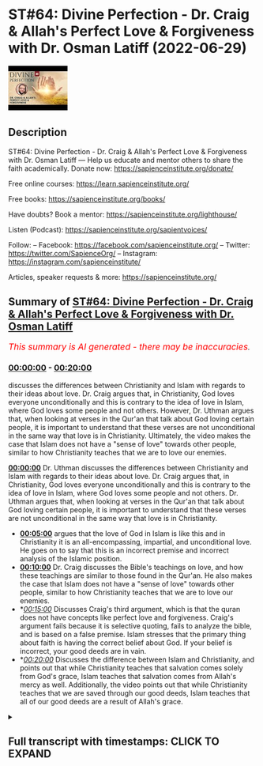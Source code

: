 # ST#64: Divine Perfection - Dr. Craig & Allah's Perfect Love & Forgiveness with Dr. Osman Latiff (2022-06-29)

![alt ST#64: Divine Perfection - Dr. Craig & Allah's Perfect Love & Forgiveness with Dr. Osman Latiff](fFkGbBAgy1s.jpg "ST#64: Divine Perfection - Dr. Craig & Allah's Perfect Love & Forgiveness with Dr. Osman Latiff")

## Description

ST#64: Divine Perfection - Dr. Craig & Allah's Perfect Love & Forgiveness with Dr. Osman Latiff
—
Help us educate and mentor others to share the faith academically.
Donate now: https://sapienceinstitute.org/donate/ 

Free online courses: https://learn.sapienceinstitute.org/

Free books: https://sapienceinstitute.org/books/

Have doubts? Book a mentor: https://sapienceinstitute.org/lighthouse/

Listen (Podcast): https://sapienceinstitute.org/sapientvoices/

Follow:
– Facebook: https://facebook.com/sapienceinstitute.org/ 
– Twitter: https://twitter.com/SapienceOrg/ 
– Instagram: https://instagram.com/sapienceinstitute/ 

Articles, speaker requests & more: https://sapienceinstitute.org/

## Summary of [ST#64: Divine Perfection - Dr. Craig & Allah's Perfect Love & Forgiveness with Dr. Osman Latiff](https://www.youtube.com/watch?v=fFkGbBAgy1s)


*<span style="color:red; font-size:125%">This summary is AI generated - there may be inaccuracies</span>. [](/)*

### [00:00:00](https://www.youtube.com/watch?v=fFkGbBAgy1s&t=0) - [00:20:00](https://www.youtube.com/watch?v=fFkGbBAgy1s&t=1200)

 discusses the differences between Christianity and Islam with regards to their ideas about love. Dr. Craig argues that, in Christianity, God loves everyone unconditionally and this is contrary to the idea of love in Islam, where God loves some people and not others. However, Dr. Uthman argues that, when looking at verses in the Qur'an that talk about God loving certain people, it is important to understand that these verses are not unconditional in the same way that love is in Christianity. Ultimately, the video makes the case that Islam does not have a "sense of love" towards other people, similar to how Christianity teaches that we are to love our enemies.

**[00:00:00](https://www.youtube.com/watch?v=fFkGbBAgy1s&t=0)**  Dr. Uthman discusses the differences between Christianity and Islam with regards to their ideas about love. Dr. Craig argues that, in Christianity, God loves everyone unconditionally and this is contrary to the idea of love in Islam, where God loves some people and not others. Dr. Uthman argues that, when looking at verses in the Qur'an that talk about God loving certain people, it is important to understand that these verses are not unconditional in the same way that love is in Christianity.
* **[00:05:00](https://www.youtube.com/watch?v=fFkGbBAgy1s&t=300)** argues that the love of God in Islam is like this and in Christianity it is an all-encompassing, impartial, and unconditional love. He goes on to say that this is an incorrect premise and incorrect analysis of the Islamic position.
* **[00:10:00](https://www.youtube.com/watch?v=fFkGbBAgy1s&t=600)**  Dr. Craig discusses the Bible's teachings on love, and how these teachings are similar to those found in the Qur'an. He also makes the case that Islam does not have a "sense of love" towards other people, similar to how Christianity teaches that we are to love our enemies.
* **[00:15:00](https://www.youtube.com/watch?v=fFkGbBAgy1s&t=900)* Discusses Craig's third argument, which is that the quran does not have concepts like perfect love and forgiveness. Craig's argument fails because it is selective quoting, fails to analyze the bible, and is based on a false premise. Islam stresses that the primary thing about faith is having the correct belief about God. If your belief is incorrect, your good deeds are in vain.
* **[00:20:00](https://www.youtube.com/watch?v=fFkGbBAgy1s&t=1200)* Discusses the difference between Islam and Christianity, and points out that while Christianity teaches that salvation comes solely from God's grace, Islam teaches that salvation comes from Allah's mercy as well. Additionally, the video points out that while Christianity teaches that we are saved through our good deeds, Islam teaches that all of our good deeds are a result of Allah's grace.

<details><summary><h2>Full transcript with timestamps: CLICK TO EXPAND</h2></summary>

[0:00:06](https://youtu.be/fFkGbBAgy1s?t=6) assalamualaikum welcome to sapient  
[0:00:08](https://youtu.be/fFkGbBAgy1s?t=8) thoughts this is dr uthman native and  
[0:00:09](https://youtu.be/fFkGbBAgy1s?t=9) we're going through my book divine  
[0:00:10](https://youtu.be/fFkGbBAgy1s?t=10) perfection christianity and islam on sin  
[0:00:13](https://youtu.be/fFkGbBAgy1s?t=13) and salvation a very important topic a  
[0:00:15](https://youtu.be/fFkGbBAgy1s?t=15) very crucial understanding christianity  
[0:00:18](https://youtu.be/fFkGbBAgy1s?t=18) in its light in this right light and  
[0:00:20](https://youtu.be/fFkGbBAgy1s?t=20) islam in this right light as well of  
[0:00:22](https://youtu.be/fFkGbBAgy1s?t=22) course the book is also answering back  
[0:00:24](https://youtu.be/fFkGbBAgy1s?t=24) against detractors made by destructions  
[0:00:26](https://youtu.be/fFkGbBAgy1s?t=26) made by christian mission ethiopia and  
[0:00:28](https://youtu.be/fFkGbBAgy1s?t=28) apologists like william lane craig and  
[0:00:30](https://youtu.be/fFkGbBAgy1s?t=30) others before and after him as well  
[0:00:33](https://youtu.be/fFkGbBAgy1s?t=33) we've been through  
[0:00:34](https://youtu.be/fFkGbBAgy1s?t=34) two main arguments made by dr william  
[0:00:37](https://youtu.be/fFkGbBAgy1s?t=37) lane craig already about the concept of  
[0:00:39](https://youtu.be/fFkGbBAgy1s?t=39) the trinity in the quranic framework  
[0:00:41](https://youtu.be/fFkGbBAgy1s?t=41) about humans salvation in the quranic  
[0:00:44](https://youtu.be/fFkGbBAgy1s?t=44) model as well  
[0:00:46](https://youtu.be/fFkGbBAgy1s?t=46) in contrast to the christian  
[0:00:48](https://youtu.be/fFkGbBAgy1s?t=48) idea about atonement represents through  
[0:00:50](https://youtu.be/fFkGbBAgy1s?t=50) atonement theories and other things as  
[0:00:52](https://youtu.be/fFkGbBAgy1s?t=52) well now the the third argument made by  
[0:00:55](https://youtu.be/fFkGbBAgy1s?t=55) dr craig in light of islamic theism is a  
[0:00:58](https://youtu.be/fFkGbBAgy1s?t=58) bit similar to the second one but this  
[0:01:00](https://youtu.be/fFkGbBAgy1s?t=60) time it's about the idea of love  
[0:01:02](https://youtu.be/fFkGbBAgy1s?t=62) so he argues therefore that god can't be  
[0:01:05](https://youtu.be/fFkGbBAgy1s?t=65) worthy of worship in islam because he's  
[0:01:07](https://youtu.be/fFkGbBAgy1s?t=67) not maximally loving in that he doesn't  
[0:01:10](https://youtu.be/fFkGbBAgy1s?t=70) love  
[0:01:10](https://youtu.be/fFkGbBAgy1s?t=70) everybody and the christians in fact not  
[0:01:13](https://youtu.be/fFkGbBAgy1s?t=73) all christians but he and perhaps people  
[0:01:15](https://youtu.be/fFkGbBAgy1s?t=75) like him  
[0:01:16](https://youtu.be/fFkGbBAgy1s?t=76) focus on the idea that god loves  
[0:01:19](https://youtu.be/fFkGbBAgy1s?t=79) everyone  
[0:01:20](https://youtu.be/fFkGbBAgy1s?t=80) god loves everybody  
[0:01:22](https://youtu.be/fFkGbBAgy1s?t=82) and therefore if god loves everybody  
[0:01:25](https://youtu.be/fFkGbBAgy1s?t=85) then that's the god that we should be  
[0:01:26](https://youtu.be/fFkGbBAgy1s?t=86) worshipping as opposed to islam where  
[0:01:29](https://youtu.be/fFkGbBAgy1s?t=89) god loves some people and not other  
[0:01:31](https://youtu.be/fFkGbBAgy1s?t=91) people and craig therefore in his in his  
[0:01:34](https://youtu.be/fFkGbBAgy1s?t=94) works and literature in his debates he  
[0:01:36](https://youtu.be/fFkGbBAgy1s?t=96) isolates particular verses in the quran  
[0:01:38](https://youtu.be/fFkGbBAgy1s?t=98) where it says that god loves the  
[0:01:40](https://youtu.be/fFkGbBAgy1s?t=100) the doers of god those of good god loves  
[0:01:43](https://youtu.be/fFkGbBAgy1s?t=103) the repentant god loves the you know the  
[0:01:46](https://youtu.be/fFkGbBAgy1s?t=106) ones who make peace god loves so god  
[0:01:48](https://youtu.be/fFkGbBAgy1s?t=108) loves particular people uh but god does  
[0:01:51](https://youtu.be/fFkGbBAgy1s?t=111) not love other people god doesn't love  
[0:01:52](https://youtu.be/fFkGbBAgy1s?t=112) the boastful god doesn't love the  
[0:01:54](https://youtu.be/fFkGbBAgy1s?t=114) arrogant god doesn't love the the  
[0:01:56](https://youtu.be/fFkGbBAgy1s?t=116) unbelievers for example god doesn't love  
[0:01:58](https://youtu.be/fFkGbBAgy1s?t=118) the mischief makers for example or the  
[0:02:00](https://youtu.be/fFkGbBAgy1s?t=120) unjust for example so we have those that  
[0:02:02](https://youtu.be/fFkGbBAgy1s?t=122) god loves and go that god and those that  
[0:02:04](https://youtu.be/fFkGbBAgy1s?t=124) god does not love  
[0:02:06](https://youtu.be/fFkGbBAgy1s?t=126) in the quran for example whereas he says  
[0:02:08](https://youtu.be/fFkGbBAgy1s?t=128) in in christianity god loves everybody  
[0:02:12](https://youtu.be/fFkGbBAgy1s?t=132) and the key verse that christians love  
[0:02:14](https://youtu.be/fFkGbBAgy1s?t=134) to cite like him and others is  
[0:02:16](https://youtu.be/fFkGbBAgy1s?t=136) for god so loved the world loved the  
[0:02:18](https://youtu.be/fFkGbBAgy1s?t=138) world that he gave his only be or he  
[0:02:20](https://youtu.be/fFkGbBAgy1s?t=140) sent his only begotten son that he  
[0:02:22](https://youtu.be/fFkGbBAgy1s?t=142) whosoever believes in him shall have  
[0:02:24](https://youtu.be/fFkGbBAgy1s?t=144) everlasting life and shall not perish so  
[0:02:27](https://youtu.be/fFkGbBAgy1s?t=147) therefore since god so loved the world  
[0:02:29](https://youtu.be/fFkGbBAgy1s?t=149) meaning the whole world  
[0:02:31](https://youtu.be/fFkGbBAgy1s?t=151) that means god loves everybody including  
[0:02:34](https://youtu.be/fFkGbBAgy1s?t=154) sinners this is the key thing for us to  
[0:02:36](https://youtu.be/fFkGbBAgy1s?t=156) remember about what christians say  
[0:02:38](https://youtu.be/fFkGbBAgy1s?t=158) god loves sinners and therefore  
[0:02:41](https://youtu.be/fFkGbBAgy1s?t=161) and in contrast the quran in islam the  
[0:02:43](https://youtu.be/fFkGbBAgy1s?t=163) god of islam or the quran does not love  
[0:02:46](https://youtu.be/fFkGbBAgy1s?t=166) sinners that's the key thing but the  
[0:02:48](https://youtu.be/fFkGbBAgy1s?t=168) first thing of course is for us to  
[0:02:49](https://youtu.be/fFkGbBAgy1s?t=169) understand this very very clearly number  
[0:02:51](https://youtu.be/fFkGbBAgy1s?t=171) one  
[0:02:52](https://youtu.be/fFkGbBAgy1s?t=172) christians of course they make this  
[0:02:54](https://youtu.be/fFkGbBAgy1s?t=174) argument about god loving everybody but  
[0:02:56](https://youtu.be/fFkGbBAgy1s?t=176) there is no agreement in fact amongst  
[0:02:58](https://youtu.be/fFkGbBAgy1s?t=178) christians or theologians that god in  
[0:03:01](https://youtu.be/fFkGbBAgy1s?t=181) fact loves everybody does god love  
[0:03:04](https://youtu.be/fFkGbBAgy1s?t=184) the murderer does god love  
[0:03:07](https://youtu.be/fFkGbBAgy1s?t=187) hitler does god love genocidal maniacs  
[0:03:10](https://youtu.be/fFkGbBAgy1s?t=190) does god love everybody and does god  
[0:03:13](https://youtu.be/fFkGbBAgy1s?t=193) love them exactly the same way now i say  
[0:03:15](https://youtu.be/fFkGbBAgy1s?t=195) that because dr craig for example says  
[0:03:18](https://youtu.be/fFkGbBAgy1s?t=198) the love of god is three things it's  
[0:03:20](https://youtu.be/fFkGbBAgy1s?t=200) impartial it's universal and it's  
[0:03:23](https://youtu.be/fFkGbBAgy1s?t=203) unconditional remember those three words  
[0:03:25](https://youtu.be/fFkGbBAgy1s?t=205) it's impartial  
[0:03:27](https://youtu.be/fFkGbBAgy1s?t=207) unconditional and it's universal whereas  
[0:03:30](https://youtu.be/fFkGbBAgy1s?t=210) the love of the god in islam it's  
[0:03:33](https://youtu.be/fFkGbBAgy1s?t=213) partial not universal not unconditional  
[0:03:35](https://youtu.be/fFkGbBAgy1s?t=215) either therefore the god of uh  
[0:03:37](https://youtu.be/fFkGbBAgy1s?t=217) christianity he argues wins the day now  
[0:03:40](https://youtu.be/fFkGbBAgy1s?t=220) let's think about this very carefully  
[0:03:41](https://youtu.be/fFkGbBAgy1s?t=221) what does it mean to say that the love  
[0:03:42](https://youtu.be/fFkGbBAgy1s?t=222) of god is impartial in christianity that  
[0:03:45](https://youtu.be/fFkGbBAgy1s?t=225) means it's the same that means god loves  
[0:03:48](https://youtu.be/fFkGbBAgy1s?t=228) everybody the same what does that mean  
[0:03:51](https://youtu.be/fFkGbBAgy1s?t=231) that means god loves  
[0:03:53](https://youtu.be/fFkGbBAgy1s?t=233) hitler like he loves moses that god  
[0:03:56](https://youtu.be/fFkGbBAgy1s?t=236) loves the mass murderer like he loves  
[0:03:59](https://youtu.be/fFkGbBAgy1s?t=239) the peacemaker that means god love is  
[0:04:01](https://youtu.be/fFkGbBAgy1s?t=241) impartial he loves everybody the same  
[0:04:04](https://youtu.be/fFkGbBAgy1s?t=244) which means in essence god loves nobody  
[0:04:07](https://youtu.be/fFkGbBAgy1s?t=247) because there's no gradients of love for  
[0:04:09](https://youtu.be/fFkGbBAgy1s?t=249) us to consider what does love actually  
[0:04:11](https://youtu.be/fFkGbBAgy1s?t=251) then mean  
[0:04:13](https://youtu.be/fFkGbBAgy1s?t=253) what does love even mean if god loves  
[0:04:15](https://youtu.be/fFkGbBAgy1s?t=255) everybody the same and there are no  
[0:04:17](https://youtu.be/fFkGbBAgy1s?t=257) gradients of love loving less not loving  
[0:04:20](https://youtu.be/fFkGbBAgy1s?t=260) loving more these are all gradients of  
[0:04:22](https://youtu.be/fFkGbBAgy1s?t=262) love that we find in the quran in  
[0:04:23](https://youtu.be/fFkGbBAgy1s?t=263) islamic  
[0:04:25](https://youtu.be/fFkGbBAgy1s?t=265) narrative but in christianity if god  
[0:04:27](https://youtu.be/fFkGbBAgy1s?t=267) loves everybody the same impartially  
[0:04:29](https://youtu.be/fFkGbBAgy1s?t=269) that means how do we even have a way of  
[0:04:31](https://youtu.be/fFkGbBAgy1s?t=271) approaching god or know what god wants  
[0:04:34](https://youtu.be/fFkGbBAgy1s?t=274) us to do if he loves us all impartially  
[0:04:37](https://youtu.be/fFkGbBAgy1s?t=277) anyway from the get-go from the outside  
[0:04:40](https://youtu.be/fFkGbBAgy1s?t=280) and what does it mean is love is  
[0:04:41](https://youtu.be/fFkGbBAgy1s?t=281) unconditional that means there's no  
[0:04:43](https://youtu.be/fFkGbBAgy1s?t=283) condition placed on god's love that  
[0:04:44](https://youtu.be/fFkGbBAgy1s?t=284) means  
[0:04:45](https://youtu.be/fFkGbBAgy1s?t=285) the psychopathic murderer she could feel  
[0:04:48](https://youtu.be/fFkGbBAgy1s?t=288) secure and happy knowing that god loves  
[0:04:50](https://youtu.be/fFkGbBAgy1s?t=290) him anyway because it's an unconditional  
[0:04:53](https://youtu.be/fFkGbBAgy1s?t=293) love like the craig therefore presents  
[0:04:55](https://youtu.be/fFkGbBAgy1s?t=295) but this again is contrary in fact to  
[0:04:57](https://youtu.be/fFkGbBAgy1s?t=297) the bible itself because in the bible  
[0:04:59](https://youtu.be/fFkGbBAgy1s?t=299) itself we do find verses where god does  
[0:05:02](https://youtu.be/fFkGbBAgy1s?t=302) not love some people in the book of  
[0:05:04](https://youtu.be/fFkGbBAgy1s?t=304) hosea for example chapter 9 verse 5 5 it  
[0:05:07](https://youtu.be/fFkGbBAgy1s?t=307) says because of their wickedness in  
[0:05:09](https://youtu.be/fFkGbBAgy1s?t=309) gilgal i hated them  
[0:05:12](https://youtu.be/fFkGbBAgy1s?t=312) right because of this wretchedness or  
[0:05:14](https://youtu.be/fFkGbBAgy1s?t=314) their rebellion i do not love them very  
[0:05:17](https://youtu.be/fFkGbBAgy1s?t=317) unequivocal language in psalm 5 5. god  
[0:05:20](https://youtu.be/fFkGbBAgy1s?t=320) does not love those who transgress and  
[0:05:22](https://youtu.be/fFkGbBAgy1s?t=322) do wrong in psalm 5 5 in psalm 139 it  
[0:05:26](https://youtu.be/fFkGbBAgy1s?t=326) says something similar right that  
[0:05:29](https://youtu.be/fFkGbBAgy1s?t=329) what do i do with those who hate you i  
[0:05:31](https://youtu.be/fFkGbBAgy1s?t=331) hate them i have all full hatred for  
[0:05:34](https://youtu.be/fFkGbBAgy1s?t=334) them in fact eric peel the dutch  
[0:05:36](https://youtu.be/fFkGbBAgy1s?t=336) theologian says that the most  
[0:05:38](https://youtu.be/fFkGbBAgy1s?t=338) absolute form of hatred is used in this  
[0:05:41](https://youtu.be/fFkGbBAgy1s?t=341) verse even thomas aquinas in his  
[0:05:43](https://youtu.be/fFkGbBAgy1s?t=343) comments from psalm 5 5 says that god  
[0:05:45](https://youtu.be/fFkGbBAgy1s?t=345) hates sinners  
[0:05:47](https://youtu.be/fFkGbBAgy1s?t=347) right that they're not sufficient  
[0:05:49](https://youtu.be/fFkGbBAgy1s?t=349) before god's majesty before god so  
[0:05:52](https://youtu.be/fFkGbBAgy1s?t=352) therefore it seems these are like newer  
[0:05:54](https://youtu.be/fFkGbBAgy1s?t=354) kind of trends coming from christian  
[0:05:55](https://youtu.be/fFkGbBAgy1s?t=355) missionaries about god loving everybody  
[0:05:57](https://youtu.be/fFkGbBAgy1s?t=357) maybe  
[0:05:58](https://youtu.be/fFkGbBAgy1s?t=358) maybe it's a ploy  
[0:05:59](https://youtu.be/fFkGbBAgy1s?t=359) in order to propagate their faith and to  
[0:06:01](https://youtu.be/fFkGbBAgy1s?t=361) invite more people to christianity but  
[0:06:03](https://youtu.be/fFkGbBAgy1s?t=363) but the bible isn't saying that and nor  
[0:06:06](https://youtu.be/fFkGbBAgy1s?t=366) are christian theologians particularly  
[0:06:07](https://youtu.be/fFkGbBAgy1s?t=367) of the past saying that that god loves  
[0:06:09](https://youtu.be/fFkGbBAgy1s?t=369) everybody the same way impartially that  
[0:06:12](https://youtu.be/fFkGbBAgy1s?t=372) means even me as a muslim who denies  
[0:06:15](https://youtu.be/fFkGbBAgy1s?t=375) christianity and denies of the core  
[0:06:17](https://youtu.be/fFkGbBAgy1s?t=377) tenets of christianity of incarnation of  
[0:06:20](https://youtu.be/fFkGbBAgy1s?t=380) jesus as a savior uh  
[0:06:23](https://youtu.be/fFkGbBAgy1s?t=383) god would love me as as he loves other  
[0:06:25](https://youtu.be/fFkGbBAgy1s?t=385) people  
[0:06:26](https://youtu.be/fFkGbBAgy1s?t=386) unconditionally i mean i don't have to  
[0:06:28](https://youtu.be/fFkGbBAgy1s?t=388) change or anything of course christians  
[0:06:29](https://youtu.be/fFkGbBAgy1s?t=389) wouldn't argue they said no there has to  
[0:06:30](https://youtu.be/fFkGbBAgy1s?t=390) be change and you have to whatever but  
[0:06:32](https://youtu.be/fFkGbBAgy1s?t=392) the point is not just through my service  
[0:06:34](https://youtu.be/fFkGbBAgy1s?t=394) of anybody really so  
[0:06:36](https://youtu.be/fFkGbBAgy1s?t=396) that wouldn't really work in light of  
[0:06:38](https://youtu.be/fFkGbBAgy1s?t=398) the bible or in light of just  
[0:06:39](https://youtu.be/fFkGbBAgy1s?t=399) logical sense and what about god  
[0:06:42](https://youtu.be/fFkGbBAgy1s?t=402) therefore loving universally that means  
[0:06:44](https://youtu.be/fFkGbBAgy1s?t=404) the same thing that god loves everybody  
[0:06:46](https://youtu.be/fFkGbBAgy1s?t=406) and everything the same way  
[0:06:48](https://youtu.be/fFkGbBAgy1s?t=408) of course this wouldn't make much sense  
[0:06:51](https://youtu.be/fFkGbBAgy1s?t=411) to say that because it wouldn't give  
[0:06:53](https://youtu.be/fFkGbBAgy1s?t=413) human beings that incentive that drive  
[0:06:55](https://youtu.be/fFkGbBAgy1s?t=415) to want to do good things in order to  
[0:06:58](https://youtu.be/fFkGbBAgy1s?t=418) love god or be loved by god because if  
[0:07:02](https://youtu.be/fFkGbBAgy1s?t=422) god loves them already anyway then what  
[0:07:04](https://youtu.be/fFkGbBAgy1s?t=424) really would the point of that be  
[0:07:06](https://youtu.be/fFkGbBAgy1s?t=426) and some people in fact would argue some  
[0:07:08](https://youtu.be/fFkGbBAgy1s?t=428) people would argue against it by saying  
[0:07:09](https://youtu.be/fFkGbBAgy1s?t=429) well you know people's love for god  
[0:07:11](https://youtu.be/fFkGbBAgy1s?t=431) should drive them to want to do good  
[0:07:13](https://youtu.be/fFkGbBAgy1s?t=433) things for them and i understand that  
[0:07:14](https://youtu.be/fFkGbBAgy1s?t=434) point as well but other people would  
[0:07:15](https://youtu.be/fFkGbBAgy1s?t=435) argue  
[0:07:16](https://youtu.be/fFkGbBAgy1s?t=436) what's the point anyway and anyway islam  
[0:07:18](https://youtu.be/fFkGbBAgy1s?t=438) doesn't have that problem  
[0:07:20](https://youtu.be/fFkGbBAgy1s?t=440) it doesn't have that problem because  
[0:07:22](https://youtu.be/fFkGbBAgy1s?t=442) what does islam actually say  
[0:07:23](https://youtu.be/fFkGbBAgy1s?t=443) it says number one the thing that is  
[0:07:26](https://youtu.be/fFkGbBAgy1s?t=446) universal from god to all of humanity is  
[0:07:29](https://youtu.be/fFkGbBAgy1s?t=449) the divine mercy of god remember we've  
[0:07:32](https://youtu.be/fFkGbBAgy1s?t=452) discussed it already in light of the  
[0:07:34](https://youtu.be/fFkGbBAgy1s?t=454) adamic conundrum in light of human  
[0:07:36](https://youtu.be/fFkGbBAgy1s?t=456) salvation model  
[0:07:37](https://youtu.be/fFkGbBAgy1s?t=457) god's divine mercy and that divine mercy  
[0:07:40](https://youtu.be/fFkGbBAgy1s?t=460) is in everything so the prophet of allah  
[0:07:43](https://youtu.be/fFkGbBAgy1s?t=463) says that that in the lillahi  
[0:07:45](https://youtu.be/fFkGbBAgy1s?t=465) allah has a hundred parts of his mercy  
[0:07:50](https://youtu.be/fFkGbBAgy1s?t=470) allah has sent one part of his mercy  
[0:07:52](https://youtu.be/fFkGbBAgy1s?t=472) between humans and jinn and even beasts  
[0:07:55](https://youtu.be/fFkGbBAgy1s?t=475) right even animals even the hadith says  
[0:07:58](https://youtu.be/fFkGbBAgy1s?t=478) well hawaiian even insects share from  
[0:08:00](https://youtu.be/fFkGbBAgy1s?t=480) that one part of that divine mercy that  
[0:08:02](https://youtu.be/fFkGbBAgy1s?t=482) means that mercy of god really is in  
[0:08:04](https://youtu.be/fFkGbBAgy1s?t=484) everybody  
[0:08:06](https://youtu.be/fFkGbBAgy1s?t=486) and people when you see  
[0:08:08](https://youtu.be/fFkGbBAgy1s?t=488) you know acts of goodness or kindness or  
[0:08:10](https://youtu.be/fFkGbBAgy1s?t=490) mercy or sympathy or empathy or love  
[0:08:12](https://youtu.be/fFkGbBAgy1s?t=492) uh  
[0:08:13](https://youtu.be/fFkGbBAgy1s?t=493) or you're only seeing a small tiny  
[0:08:16](https://youtu.be/fFkGbBAgy1s?t=496) fragment of something that's in your  
[0:08:18](https://youtu.be/fFkGbBAgy1s?t=498) life but think about the whole of  
[0:08:20](https://youtu.be/fFkGbBAgy1s?t=500) creation from the beginning to the end  
[0:08:21](https://youtu.be/fFkGbBAgy1s?t=501) of time and all of everything that you  
[0:08:23](https://youtu.be/fFkGbBAgy1s?t=503) see and you will never see in your life  
[0:08:25](https://youtu.be/fFkGbBAgy1s?t=505) is all from that one part of allah's  
[0:08:27](https://youtu.be/fFkGbBAgy1s?t=507) divine mercy that's mercy isn't  
[0:08:29](https://youtu.be/fFkGbBAgy1s?t=509) everything even those who disbelieve in  
[0:08:31](https://youtu.be/fFkGbBAgy1s?t=511) him allah is still merciful unto them  
[0:08:33](https://youtu.be/fFkGbBAgy1s?t=513) how is allah merciful and to all people  
[0:08:35](https://youtu.be/fFkGbBAgy1s?t=515) that allah allows and shows even the  
[0:08:38](https://youtu.be/fFkGbBAgy1s?t=518) wretched most wretched person at any  
[0:08:40](https://youtu.be/fFkGbBAgy1s?t=520) time a chance to come back to god  
[0:08:44](https://youtu.be/fFkGbBAgy1s?t=524) right that's that's powerful that  
[0:08:46](https://youtu.be/fFkGbBAgy1s?t=526) allah's mercy is such that even the most  
[0:08:48](https://youtu.be/fFkGbBAgy1s?t=528) wretched individual has at any point in  
[0:08:51](https://youtu.be/fFkGbBAgy1s?t=531) time any point in his life to go back to  
[0:08:53](https://youtu.be/fFkGbBAgy1s?t=533) god through repentance and he will find  
[0:08:55](https://youtu.be/fFkGbBAgy1s?t=535) god forgiving allah says  
[0:09:01](https://youtu.be/fFkGbBAgy1s?t=541) i am forgiving  
[0:09:04](https://youtu.be/fFkGbBAgy1s?t=544) for the one who repents  
[0:09:06](https://youtu.be/fFkGbBAgy1s?t=546) and believes and works good deeds and  
[0:09:09](https://youtu.be/fFkGbBAgy1s?t=549) then follows a life of righteousness i  
[0:09:12](https://youtu.be/fFkGbBAgy1s?t=552) am forgiving on that person so therefore  
[0:09:14](https://youtu.be/fFkGbBAgy1s?t=554) that that path is always open for  
[0:09:16](https://youtu.be/fFkGbBAgy1s?t=556) anybody the path of forgiveness and  
[0:09:18](https://youtu.be/fFkGbBAgy1s?t=558) mercy and closeness and love of god but  
[0:09:21](https://youtu.be/fFkGbBAgy1s?t=561) to say therefore at the outset god loves  
[0:09:23](https://youtu.be/fFkGbBAgy1s?t=563) everybody it wouldn't really it's i mean  
[0:09:24](https://youtu.be/fFkGbBAgy1s?t=564) it might sound nice on the tongue but it  
[0:09:26](https://youtu.be/fFkGbBAgy1s?t=566) doesn't really make that much actually  
[0:09:27](https://youtu.be/fFkGbBAgy1s?t=567) of sense and christian theologians would  
[0:09:29](https://youtu.be/fFkGbBAgy1s?t=569) argue i mean some people in fact really  
[0:09:32](https://youtu.be/fFkGbBAgy1s?t=572) argue against william craig for saying  
[0:09:34](https://youtu.be/fFkGbBAgy1s?t=574) such things because the bible in fact  
[0:09:35](https://youtu.be/fFkGbBAgy1s?t=575) doesn't teach that doesn't preach that  
[0:09:38](https://youtu.be/fFkGbBAgy1s?t=578) and therefore it's really an incorrect  
[0:09:40](https://youtu.be/fFkGbBAgy1s?t=580) way of of of interpreting the christian  
[0:09:43](https://youtu.be/fFkGbBAgy1s?t=583) faith as well  
[0:09:44](https://youtu.be/fFkGbBAgy1s?t=584) uh so that's one thing therefore that he  
[0:09:46](https://youtu.be/fFkGbBAgy1s?t=586) says in his argument that the love of  
[0:09:48](https://youtu.be/fFkGbBAgy1s?t=588) god in islam is like this and in  
[0:09:50](https://youtu.be/fFkGbBAgy1s?t=590) christianity it's an all-encompassing  
[0:09:52](https://youtu.be/fFkGbBAgy1s?t=592) it's a universal impartial and  
[0:09:54](https://youtu.be/fFkGbBAgy1s?t=594) unconditional love we've shown therefore  
[0:09:56](https://youtu.be/fFkGbBAgy1s?t=596) that that actually is is an incorrect  
[0:09:58](https://youtu.be/fFkGbBAgy1s?t=598) premise and incorrect  
[0:09:59](https://youtu.be/fFkGbBAgy1s?t=599) analysis of the islamic position as well  
[0:10:02](https://youtu.be/fFkGbBAgy1s?t=602) the second thing that he argues in fact  
[0:10:04](https://youtu.be/fFkGbBAgy1s?t=604) in the same section or same area is he  
[0:10:07](https://youtu.be/fFkGbBAgy1s?t=607) says you see the love of god  
[0:10:09](https://youtu.be/fFkGbBAgy1s?t=609) is such that  
[0:10:11](https://youtu.be/fFkGbBAgy1s?t=611) god calls on christians to be loving to  
[0:10:15](https://youtu.be/fFkGbBAgy1s?t=615) be loving to their enemies  
[0:10:17](https://youtu.be/fFkGbBAgy1s?t=617) and he says you see that's unique  
[0:10:18](https://youtu.be/fFkGbBAgy1s?t=618) because in islam you don't have loving  
[0:10:20](https://youtu.be/fFkGbBAgy1s?t=620) your enemies  
[0:10:22](https://youtu.be/fFkGbBAgy1s?t=622) and again it might sound nice on the  
[0:10:24](https://youtu.be/fFkGbBAgy1s?t=624) tongue while loving your enemies okay  
[0:10:26](https://youtu.be/fFkGbBAgy1s?t=626) what does that actually mean it's  
[0:10:27](https://youtu.be/fFkGbBAgy1s?t=627) important for all of us to look closely  
[0:10:29](https://youtu.be/fFkGbBAgy1s?t=629) at every argument being made and to  
[0:10:30](https://youtu.be/fFkGbBAgy1s?t=630) dissect it and to unpack it and to  
[0:10:32](https://youtu.be/fFkGbBAgy1s?t=632) unpeel it and to look closely because  
[0:10:34](https://youtu.be/fFkGbBAgy1s?t=634) these are our major problems and i  
[0:10:36](https://youtu.be/fFkGbBAgy1s?t=636) believe that if christians are sincere  
[0:10:38](https://youtu.be/fFkGbBAgy1s?t=638) and they look closely they'll see the  
[0:10:40](https://youtu.be/fFkGbBAgy1s?t=640) fallacy of these of these own arguments  
[0:10:42](https://youtu.be/fFkGbBAgy1s?t=642) so he says for example in the book of  
[0:10:44](https://youtu.be/fFkGbBAgy1s?t=644) matthew it says that you know jesus says  
[0:10:46](https://youtu.be/fFkGbBAgy1s?t=646) love your enemies  
[0:10:48](https://youtu.be/fFkGbBAgy1s?t=648) love your enemies like you love  
[0:10:49](https://youtu.be/fFkGbBAgy1s?t=649) yourselves love your enemies  
[0:10:51](https://youtu.be/fFkGbBAgy1s?t=651) now what does love actually mean how do  
[0:10:53](https://youtu.be/fFkGbBAgy1s?t=653) you define does the bible define love  
[0:10:57](https://youtu.be/fFkGbBAgy1s?t=657) how do you love i know i know how to  
[0:10:58](https://youtu.be/fFkGbBAgy1s?t=658) love me i could say i love god i love my  
[0:11:01](https://youtu.be/fFkGbBAgy1s?t=661) mother i love my wife my children i you  
[0:11:03](https://youtu.be/fFkGbBAgy1s?t=663) have you know what love might mean  
[0:11:05](https://youtu.be/fFkGbBAgy1s?t=665) what does it mean to love your enemies  
[0:11:08](https://youtu.be/fFkGbBAgy1s?t=668) and what must your enemies be doing or  
[0:11:10](https://youtu.be/fFkGbBAgy1s?t=670) not doing in order for you to love them  
[0:11:13](https://youtu.be/fFkGbBAgy1s?t=673) or not love them  
[0:11:14](https://youtu.be/fFkGbBAgy1s?t=674) right do you love the one who is  
[0:11:16](https://youtu.be/fFkGbBAgy1s?t=676) murdering your family do you love that  
[0:11:17](https://youtu.be/fFkGbBAgy1s?t=677) person and how do you show that love as  
[0:11:20](https://youtu.be/fFkGbBAgy1s?t=680) well  
[0:11:21](https://youtu.be/fFkGbBAgy1s?t=681) it's one thing to verbalize in fact it's  
[0:11:23](https://youtu.be/fFkGbBAgy1s?t=683) one thing to feel not even verbalizing  
[0:11:25](https://youtu.be/fFkGbBAgy1s?t=685) is wanting to feel and say i love a  
[0:11:27](https://youtu.be/fFkGbBAgy1s?t=687) person if that love is not verbalized  
[0:11:30](https://youtu.be/fFkGbBAgy1s?t=690) it's a problem if that love isn't  
[0:11:32](https://youtu.be/fFkGbBAgy1s?t=692) actualized it's another problem so what  
[0:11:34](https://youtu.be/fFkGbBAgy1s?t=694) does love actually mean therefore now of  
[0:11:36](https://youtu.be/fFkGbBAgy1s?t=696) course in the bible we're also taught  
[0:11:38](https://youtu.be/fFkGbBAgy1s?t=698) and shown the way that loving one  
[0:11:40](https://youtu.be/fFkGbBAgy1s?t=700) enemies is demonstrated in fact in the  
[0:11:42](https://youtu.be/fFkGbBAgy1s?t=702) bible it says which means which means  
[0:11:45](https://youtu.be/fFkGbBAgy1s?t=705) that when your enemy is hungry feed him  
[0:11:48](https://youtu.be/fFkGbBAgy1s?t=708) when your enemy is thirsty give him  
[0:11:50](https://youtu.be/fFkGbBAgy1s?t=710) drink no i could understand that  
[0:11:52](https://youtu.be/fFkGbBAgy1s?t=712) but then for craig to make an argument  
[0:11:54](https://youtu.be/fFkGbBAgy1s?t=714) that islam doesn't have something  
[0:11:55](https://youtu.be/fFkGbBAgy1s?t=715) similar  
[0:11:56](https://youtu.be/fFkGbBAgy1s?t=716) is again a gross gross error and this is  
[0:11:59](https://youtu.be/fFkGbBAgy1s?t=719) too many of them from our christian  
[0:12:01](https://youtu.be/fFkGbBAgy1s?t=721) friends because in the quran we have  
[0:12:03](https://youtu.be/fFkGbBAgy1s?t=723) something similar in fact allah praises  
[0:12:06](https://youtu.be/fFkGbBAgy1s?t=726) those companions of the prophet muhammad  
[0:12:08](https://youtu.be/fFkGbBAgy1s?t=728) in the quran  
[0:12:19](https://youtu.be/fFkGbBAgy1s?t=739) it says that they the prophet's  
[0:12:21](https://youtu.be/fFkGbBAgy1s?t=741) companions feed believers feed  
[0:12:24](https://youtu.be/fFkGbBAgy1s?t=744) right  
[0:12:26](https://youtu.be/fFkGbBAgy1s?t=746) out of their love for allah  
[0:12:29](https://youtu.be/fFkGbBAgy1s?t=749) their if their motivation is the love of  
[0:12:31](https://youtu.be/fFkGbBAgy1s?t=751) allah right who do they feed  
[0:12:34](https://youtu.be/fFkGbBAgy1s?t=754) the poor miskin the orphans and the  
[0:12:38](https://youtu.be/fFkGbBAgy1s?t=758) prisoners of war  
[0:12:40](https://youtu.be/fFkGbBAgy1s?t=760) prisoners of war of course are enemy  
[0:12:42](https://youtu.be/fFkGbBAgy1s?t=762) prisoners of war right and they say we  
[0:12:45](https://youtu.be/fFkGbBAgy1s?t=765) feed you  
[0:12:48](https://youtu.be/fFkGbBAgy1s?t=768) for the sake of allah  
[0:12:50](https://youtu.be/fFkGbBAgy1s?t=770) or they think or they feel or they say  
[0:12:52](https://youtu.be/fFkGbBAgy1s?t=772) we feed you for the sake of allah  
[0:12:54](https://youtu.be/fFkGbBAgy1s?t=774) we don't want for the face of allah we  
[0:12:57](https://youtu.be/fFkGbBAgy1s?t=777) don't want from you any reward or any  
[0:13:00](https://youtu.be/fFkGbBAgy1s?t=780) gratitude or any thanks everything we're  
[0:13:02](https://youtu.be/fFkGbBAgy1s?t=782) doing is completely and solely for the  
[0:13:04](https://youtu.be/fFkGbBAgy1s?t=784) love of allah wa ta'ala that's a  
[0:13:06](https://youtu.be/fFkGbBAgy1s?t=786) demonstration of  
[0:13:08](https://youtu.be/fFkGbBAgy1s?t=788) feeding captives and of course in  
[0:13:10](https://youtu.be/fFkGbBAgy1s?t=790) islamic history there's a lot of  
[0:13:11](https://youtu.be/fFkGbBAgy1s?t=791) examples of that of feeding captives  
[0:13:13](https://youtu.be/fFkGbBAgy1s?t=793) whoever they are christian captives or  
[0:13:15](https://youtu.be/fFkGbBAgy1s?t=795) whoever they are you know  
[0:13:17](https://youtu.be/fFkGbBAgy1s?t=797) in my book on being human how islam  
[0:13:20](https://youtu.be/fFkGbBAgy1s?t=800) addresses othering demonization and  
[0:13:21](https://youtu.be/fFkGbBAgy1s?t=801) empathy my last chapter is about the  
[0:13:23](https://youtu.be/fFkGbBAgy1s?t=803) genocide in rwanda 1994 where i discuss  
[0:13:26](https://youtu.be/fFkGbBAgy1s?t=806) at length the way that muslims in fact  
[0:13:28](https://youtu.be/fFkGbBAgy1s?t=808) save the lives of countless christians  
[0:13:30](https://youtu.be/fFkGbBAgy1s?t=810) and fed them and gave them drink and hid  
[0:13:32](https://youtu.be/fFkGbBAgy1s?t=812) them as as muslims to save their lives  
[0:13:35](https://youtu.be/fFkGbBAgy1s?t=815) and all but these things are quite  
[0:13:36](https://youtu.be/fFkGbBAgy1s?t=816) common they can't happen of course in  
[0:13:38](https://youtu.be/fFkGbBAgy1s?t=818) our world people they do those things  
[0:13:40](https://youtu.be/fFkGbBAgy1s?t=820) but in islam of course we also have  
[0:13:41](https://youtu.be/fFkGbBAgy1s?t=821) guidelines about you know showing  
[0:13:44](https://youtu.be/fFkGbBAgy1s?t=824) preferential treatment  
[0:13:47](https://youtu.be/fFkGbBAgy1s?t=827) showing goodness to even enemies who are  
[0:13:49](https://youtu.be/fFkGbBAgy1s?t=829) prisoners of war and um and dealing with  
[0:13:52](https://youtu.be/fFkGbBAgy1s?t=832) them you know with that kind of a  
[0:13:53](https://youtu.be/fFkGbBAgy1s?t=833) kindness or feeding them and so  
[0:13:55](https://youtu.be/fFkGbBAgy1s?t=835) therefore the bible therefore has this  
[0:13:56](https://youtu.be/fFkGbBAgy1s?t=836) but so too does the quran in fact have  
[0:13:58](https://youtu.be/fFkGbBAgy1s?t=838) there's not an argument therefore to be  
[0:13:59](https://youtu.be/fFkGbBAgy1s?t=839) made  
[0:14:00](https://youtu.be/fFkGbBAgy1s?t=840) and therefore he also makes the case  
[0:14:01](https://youtu.be/fFkGbBAgy1s?t=841) therefore that  
[0:14:03](https://youtu.be/fFkGbBAgy1s?t=843) in islam we don't have this sense of  
[0:14:06](https://youtu.be/fFkGbBAgy1s?t=846) you know of love towards other people or  
[0:14:10](https://youtu.be/fFkGbBAgy1s?t=850) you know loving god for example loving  
[0:14:12](https://youtu.be/fFkGbBAgy1s?t=852) god and god loving people even though of  
[0:14:14](https://youtu.be/fFkGbBAgy1s?t=854) course the quran also says  
[0:14:16](https://youtu.be/fFkGbBAgy1s?t=856) that about the believers  
[0:14:19](https://youtu.be/fFkGbBAgy1s?t=859) that they  
[0:14:21](https://youtu.be/fFkGbBAgy1s?t=861) that god loves them and they love god  
[0:14:24](https://youtu.be/fFkGbBAgy1s?t=864) and so therefore the way that love is  
[0:14:25](https://youtu.be/fFkGbBAgy1s?t=865) reflected in islam even love towards  
[0:14:27](https://youtu.be/fFkGbBAgy1s?t=867) other people has been shown very clearly  
[0:14:29](https://youtu.be/fFkGbBAgy1s?t=869) in the quran  
[0:14:30](https://youtu.be/fFkGbBAgy1s?t=870) and in the life of the prophet muhammad  
[0:14:32](https://youtu.be/fFkGbBAgy1s?t=872) himself peace be upon him in fact the  
[0:14:34](https://youtu.be/fFkGbBAgy1s?t=874) prophet one says to his companion  
[0:14:37](https://youtu.be/fFkGbBAgy1s?t=877) he says to aquarius  
[0:14:39](https://youtu.be/fFkGbBAgy1s?t=879) he says  
[0:14:40](https://youtu.be/fFkGbBAgy1s?t=880) join relations with those that cut off  
[0:14:42](https://youtu.be/fFkGbBAgy1s?t=882) from you  
[0:14:44](https://youtu.be/fFkGbBAgy1s?t=884) and give to those who deny you  
[0:14:47](https://youtu.be/fFkGbBAgy1s?t=887) and pardon those who wrong you he says  
[0:14:49](https://youtu.be/fFkGbBAgy1s?t=889) don't be like those who who say that i'm  
[0:14:52](https://youtu.be/fFkGbBAgy1s?t=892) going to be good to those if they're  
[0:14:53](https://youtu.be/fFkGbBAgy1s?t=893) good to me meaning have a much higher  
[0:14:55](https://youtu.be/fFkGbBAgy1s?t=895) paradigm of service to people of  
[0:14:58](https://youtu.be/fFkGbBAgy1s?t=898) kindness to people the quran in fact has  
[0:15:01](https://youtu.be/fFkGbBAgy1s?t=901) many examples like that it praises those  
[0:15:03](https://youtu.be/fFkGbBAgy1s?t=903) who subdue their anger who pardon people  
[0:15:06](https://youtu.be/fFkGbBAgy1s?t=906) who give to others who give in charity  
[0:15:08](https://youtu.be/fFkGbBAgy1s?t=908) who kind of have all these beautiful  
[0:15:09](https://youtu.be/fFkGbBAgy1s?t=909) attributes that praises those people so  
[0:15:12](https://youtu.be/fFkGbBAgy1s?t=912) therefore it is an incorrect premise for  
[0:15:13](https://youtu.be/fFkGbBAgy1s?t=913) christians like craig to argue therefore  
[0:15:15](https://youtu.be/fFkGbBAgy1s?t=915) the quran has no concept like these  
[0:15:18](https://youtu.be/fFkGbBAgy1s?t=918) whereas in the bible we're told to love  
[0:15:19](https://youtu.be/fFkGbBAgy1s?t=919) one's enemies and to love people in fact  
[0:15:22](https://youtu.be/fFkGbBAgy1s?t=922) the beautiful tradition in the prophet's  
[0:15:23](https://youtu.be/fFkGbBAgy1s?t=923) life is that he said peace be upon  
[0:15:31](https://youtu.be/fFkGbBAgy1s?t=931) the merciful ones are those whom the all  
[0:15:33](https://youtu.be/fFkGbBAgy1s?t=933) merciful shows mercy towards be merciful  
[0:15:36](https://youtu.be/fFkGbBAgy1s?t=936) with those in the earth and the one in  
[0:15:38](https://youtu.be/fFkGbBAgy1s?t=938) the heavens will be merciful unto you so  
[0:15:40](https://youtu.be/fFkGbBAgy1s?t=940) therefore we've illustrated therefore in  
[0:15:42](https://youtu.be/fFkGbBAgy1s?t=942) this very short episode the way that  
[0:15:44](https://youtu.be/fFkGbBAgy1s?t=944) craig's third argument really falls flat  
[0:15:47](https://youtu.be/fFkGbBAgy1s?t=947) on its face it's an incorrect argument  
[0:15:49](https://youtu.be/fFkGbBAgy1s?t=949) it's not true it's selective quoting or  
[0:15:52](https://youtu.be/fFkGbBAgy1s?t=952) failing to analyze or look closely and  
[0:15:54](https://youtu.be/fFkGbBAgy1s?t=954) and and critically at one's own faith as  
[0:15:57](https://youtu.be/fFkGbBAgy1s?t=957) well as the faith of islam as well uh a  
[0:16:00](https://youtu.be/fFkGbBAgy1s?t=960) lot of us to end on therefore is a  
[0:16:01](https://youtu.be/fFkGbBAgy1s?t=961) beautiful verse where allah says  
[0:16:08](https://youtu.be/fFkGbBAgy1s?t=968) in light of the argument craig made of  
[0:16:10](https://youtu.be/fFkGbBAgy1s?t=970) course that we discussed in this episode  
[0:16:12](https://youtu.be/fFkGbBAgy1s?t=972) about god loves everybody and loves  
[0:16:14](https://youtu.be/fFkGbBAgy1s?t=974) everybody the same way  
[0:16:15](https://youtu.be/fFkGbBAgy1s?t=975) allah says  
[0:16:17](https://youtu.be/fFkGbBAgy1s?t=977) should we treat  
[0:16:19](https://youtu.be/fFkGbBAgy1s?t=979) the  
[0:16:19](https://youtu.be/fFkGbBAgy1s?t=979) criminals as we treat those who submit  
[0:16:22](https://youtu.be/fFkGbBAgy1s?t=982) to us  
[0:16:26](https://youtu.be/fFkGbBAgy1s?t=986) what is amiss with you look at how  
[0:16:28](https://youtu.be/fFkGbBAgy1s?t=988) you're judging now another very big  
[0:16:31](https://youtu.be/fFkGbBAgy1s?t=991) point made by our christian friends and  
[0:16:33](https://youtu.be/fFkGbBAgy1s?t=993) this has been said of course  
[0:16:34](https://youtu.be/fFkGbBAgy1s?t=994) almost wherever you meet christian  
[0:16:36](https://youtu.be/fFkGbBAgy1s?t=996) missionaries or apologize they say this  
[0:16:38](https://youtu.be/fFkGbBAgy1s?t=998) it's almost are they scripted to say  
[0:16:40](https://youtu.be/fFkGbBAgy1s?t=1000) this that they say that  
[0:16:42](https://youtu.be/fFkGbBAgy1s?t=1002) in christianity it is faith that saves  
[0:16:46](https://youtu.be/fFkGbBAgy1s?t=1006) them  
[0:16:46](https://youtu.be/fFkGbBAgy1s?t=1006) and not works that save them whereas in  
[0:16:49](https://youtu.be/fFkGbBAgy1s?t=1009) islam they say islam is a faith islam  
[0:16:51](https://youtu.be/fFkGbBAgy1s?t=1011) islam is a religion of works many many  
[0:16:53](https://youtu.be/fFkGbBAgy1s?t=1013) works five pillars of islam and praying  
[0:16:54](https://youtu.be/fFkGbBAgy1s?t=1014) and fasting and pilgrimage and these  
[0:16:57](https://youtu.be/fFkGbBAgy1s?t=1017) things they think save them muslims  
[0:17:00](https://youtu.be/fFkGbBAgy1s?t=1020) from sin and bring them closer to god's  
[0:17:03](https://youtu.be/fFkGbBAgy1s?t=1023) to god's pleasure whereas in  
[0:17:04](https://youtu.be/fFkGbBAgy1s?t=1024) christianity it's just faith in jesus  
[0:17:06](https://youtu.be/fFkGbBAgy1s?t=1026) christ as the atoner and and therefore  
[0:17:09](https://youtu.be/fFkGbBAgy1s?t=1029) then you are saved let's think about  
[0:17:10](https://youtu.be/fFkGbBAgy1s?t=1030) this very carefully now the first thing  
[0:17:12](https://youtu.be/fFkGbBAgy1s?t=1032) is this we've got to remember that not  
[0:17:14](https://youtu.be/fFkGbBAgy1s?t=1034) all christians in fact say this they  
[0:17:15](https://youtu.be/fFkGbBAgy1s?t=1035) differ amongst themselves catholics  
[0:17:17](https://youtu.be/fFkGbBAgy1s?t=1037) would say that faith and work save youth  
[0:17:20](https://youtu.be/fFkGbBAgy1s?t=1040) in the book of james in fact james  
[0:17:22](https://youtu.be/fFkGbBAgy1s?t=1042) stresses that in fact james argues with  
[0:17:24](https://youtu.be/fFkGbBAgy1s?t=1044) paul about that you know when he says  
[0:17:26](https://youtu.be/fFkGbBAgy1s?t=1046) that it is not just faith that savior it  
[0:17:29](https://youtu.be/fFkGbBAgy1s?t=1049) is also works that save you what use is  
[0:17:31](https://youtu.be/fFkGbBAgy1s?t=1051) is is faith if there is no works because  
[0:17:33](https://youtu.be/fFkGbBAgy1s?t=1053) there's no representation of that faith  
[0:17:35](https://youtu.be/fFkGbBAgy1s?t=1055) in the person's claim that he in fact  
[0:17:37](https://youtu.be/fFkGbBAgy1s?t=1057) does have faith and doesn't believe in  
[0:17:39](https://youtu.be/fFkGbBAgy1s?t=1059) james is very strong in this  
[0:17:40](https://youtu.be/fFkGbBAgy1s?t=1060) um  
[0:17:41](https://youtu.be/fFkGbBAgy1s?t=1061) but others for example like the  
[0:17:43](https://youtu.be/fFkGbBAgy1s?t=1063) protestants they would say uh it's faith  
[0:17:45](https://youtu.be/fFkGbBAgy1s?t=1065) alone that saves you and maybe works  
[0:17:48](https://youtu.be/fFkGbBAgy1s?t=1068) therefore come out as you know as a  
[0:17:50](https://youtu.be/fFkGbBAgy1s?t=1070) product of one's faith um and therefore  
[0:17:54](https://youtu.be/fFkGbBAgy1s?t=1074) not  
[0:17:54](https://youtu.be/fFkGbBAgy1s?t=1074) that the works themselves will save you  
[0:17:56](https://youtu.be/fFkGbBAgy1s?t=1076) find this kind of a kind of a tangent  
[0:17:58](https://youtu.be/fFkGbBAgy1s?t=1078) there between them which i understand  
[0:18:00](https://youtu.be/fFkGbBAgy1s?t=1080) maybe what they're saying but what is  
[0:18:02](https://youtu.be/fFkGbBAgy1s?t=1082) how does islam approach this whole thing  
[0:18:04](https://youtu.be/fFkGbBAgy1s?t=1084) islam stresses of course that the  
[0:18:05](https://youtu.be/fFkGbBAgy1s?t=1085) primary  
[0:18:06](https://youtu.be/fFkGbBAgy1s?t=1086) thing about faith is of course having  
[0:18:08](https://youtu.be/fFkGbBAgy1s?t=1088) the correct belief about god it can't be  
[0:18:11](https://youtu.be/fFkGbBAgy1s?t=1091) that you're believing in uh you know in  
[0:18:15](https://youtu.be/fFkGbBAgy1s?t=1095) a tree or in the sun as a deity and then  
[0:18:18](https://youtu.be/fFkGbBAgy1s?t=1098) of course you're doing good deeds even  
[0:18:21](https://youtu.be/fFkGbBAgy1s?t=1101) though you're doing good deeds your  
[0:18:22](https://youtu.be/fFkGbBAgy1s?t=1102) faith is is the biggest problem your  
[0:18:24](https://youtu.be/fFkGbBAgy1s?t=1104) belief is the biggest problem  
[0:18:26](https://youtu.be/fFkGbBAgy1s?t=1106) so  
[0:18:27](https://youtu.be/fFkGbBAgy1s?t=1107) it can't be that you're calling upon  
[0:18:28](https://youtu.be/fFkGbBAgy1s?t=1108) mary and calling upon jesus and then  
[0:18:31](https://youtu.be/fFkGbBAgy1s?t=1111) you're doing great works because your  
[0:18:33](https://youtu.be/fFkGbBAgy1s?t=1113) your belief is a fundamental problem  
[0:18:35](https://youtu.be/fFkGbBAgy1s?t=1115) because then who is it that your heart  
[0:18:37](https://youtu.be/fFkGbBAgy1s?t=1117) is inclined to in your performing of  
[0:18:40](https://youtu.be/fFkGbBAgy1s?t=1120) those good works in the first place it  
[0:18:42](https://youtu.be/fFkGbBAgy1s?t=1122) should be that full reverence and love  
[0:18:44](https://youtu.be/fFkGbBAgy1s?t=1124) is shown to god alone  
[0:18:46](https://youtu.be/fFkGbBAgy1s?t=1126) alone who has no partners  
[0:18:48](https://youtu.be/fFkGbBAgy1s?t=1128) even the old testament verses are  
[0:18:49](https://youtu.be/fFkGbBAgy1s?t=1129) calling upon this as opposed to you know  
[0:18:52](https://youtu.be/fFkGbBAgy1s?t=1132) making the holy spirit for example that  
[0:18:54](https://youtu.be/fFkGbBAgy1s?t=1134) my heart is for the holy spirit i'm  
[0:18:56](https://youtu.be/fFkGbBAgy1s?t=1136) calling holy spirit and that's what i'm  
[0:18:58](https://youtu.be/fFkGbBAgy1s?t=1138) doing my good deeds for the holy spirit  
[0:19:00](https://youtu.be/fFkGbBAgy1s?t=1140) and and for the father and for jesus uh  
[0:19:04](https://youtu.be/fFkGbBAgy1s?t=1144) and am i imagining them as one soul  
[0:19:07](https://youtu.be/fFkGbBAgy1s?t=1147) entity or as three distinct persons with  
[0:19:09](https://youtu.be/fFkGbBAgy1s?t=1149) two different personalities and of  
[0:19:10](https://youtu.be/fFkGbBAgy1s?t=1150) course christians have argued about this  
[0:19:12](https://youtu.be/fFkGbBAgy1s?t=1152) forever about what actually was actually  
[0:19:14](https://youtu.be/fFkGbBAgy1s?t=1154) happening here and christians differ and  
[0:19:16](https://youtu.be/fFkGbBAgy1s?t=1156) there's different kind of heresies  
[0:19:18](https://youtu.be/fFkGbBAgy1s?t=1158) involved in this because if you say the  
[0:19:19](https://youtu.be/fFkGbBAgy1s?t=1159) wrong thing you could become deemed a  
[0:19:21](https://youtu.be/fFkGbBAgy1s?t=1161) heretic  
[0:19:22](https://youtu.be/fFkGbBAgy1s?t=1162) but islam doesn't have that problem  
[0:19:24](https://youtu.be/fFkGbBAgy1s?t=1164) because that's not god that isn't god  
[0:19:26](https://youtu.be/fFkGbBAgy1s?t=1166) right  
[0:19:27](https://youtu.be/fFkGbBAgy1s?t=1167) now  
[0:19:29](https://youtu.be/fFkGbBAgy1s?t=1169) what is your impression of the lord of  
[0:19:30](https://youtu.be/fFkGbBAgy1s?t=1170) the worlds it isn't that that isn't the  
[0:19:32](https://youtu.be/fFkGbBAgy1s?t=1172) impression of the lord of the worlds  
[0:19:33](https://youtu.be/fFkGbBAgy1s?t=1173) allah is supreme majestic  
[0:19:37](https://youtu.be/fFkGbBAgy1s?t=1177) all exalted  
[0:19:38](https://youtu.be/fFkGbBAgy1s?t=1178) all merciful allah is bigger than allah  
[0:19:41](https://youtu.be/fFkGbBAgy1s?t=1181) is bigger than all of that and so  
[0:19:43](https://youtu.be/fFkGbBAgy1s?t=1183) therefore where christians argue and  
[0:19:44](https://youtu.be/fFkGbBAgy1s?t=1184) have this debate amongst themselves  
[0:19:45](https://youtu.be/fFkGbBAgy1s?t=1185) about faith and works what does islam  
[0:19:47](https://youtu.be/fFkGbBAgy1s?t=1187) say about that so therefore islam  
[0:19:49](https://youtu.be/fFkGbBAgy1s?t=1189) emphasizes number one you have to have  
[0:19:50](https://youtu.be/fFkGbBAgy1s?t=1190) the correct belief belief in god alone  
[0:19:52](https://youtu.be/fFkGbBAgy1s?t=1192) that's that's the main thing about your  
[0:19:54](https://youtu.be/fFkGbBAgy1s?t=1194) belief has to be has to be correct and  
[0:19:56](https://youtu.be/fFkGbBAgy1s?t=1196) then of course what that belief  
[0:19:58](https://youtu.be/fFkGbBAgy1s?t=1198) represents is three things in islam  
[0:20:00](https://youtu.be/fFkGbBAgy1s?t=1200) we're taught that belief is three things  
[0:20:03](https://youtu.be/fFkGbBAgy1s?t=1203) it is to be convinced in your heart  
[0:20:06](https://youtu.be/fFkGbBAgy1s?t=1206) about something about that belief that  
[0:20:07](https://youtu.be/fFkGbBAgy1s?t=1207) god is one deserving of full worship  
[0:20:10](https://youtu.be/fFkGbBAgy1s?t=1210) number two that's verbalized in your  
[0:20:13](https://youtu.be/fFkGbBAgy1s?t=1213) tongue we say  
[0:20:15](https://youtu.be/fFkGbBAgy1s?t=1215) muhammad rasool allah none deserve  
[0:20:17](https://youtu.be/fFkGbBAgy1s?t=1217) worship except allah and indeed muhammad  
[0:20:19](https://youtu.be/fFkGbBAgy1s?t=1219) is his messenger upon him be peace so  
[0:20:22](https://youtu.be/fFkGbBAgy1s?t=1222) therefore to verbalize with your tongue  
[0:20:23](https://youtu.be/fFkGbBAgy1s?t=1223) to be convicted and then to act it out  
[0:20:25](https://youtu.be/fFkGbBAgy1s?t=1225) with your limbs so the limbs for are a  
[0:20:28](https://youtu.be/fFkGbBAgy1s?t=1228) manifestation of that belief  
[0:20:30](https://youtu.be/fFkGbBAgy1s?t=1230) the actions therefore are proof of that  
[0:20:32](https://youtu.be/fFkGbBAgy1s?t=1232) belief the actions themselves are not  
[0:20:36](https://youtu.be/fFkGbBAgy1s?t=1236) going to save anybody not the actions  
[0:20:37](https://youtu.be/fFkGbBAgy1s?t=1237) themselves because the prophet in fact  
[0:20:39](https://youtu.be/fFkGbBAgy1s?t=1239) in hadith said that none of you will  
[0:20:41](https://youtu.be/fFkGbBAgy1s?t=1241) enter heaven no one enters paradise by  
[0:20:44](https://youtu.be/fFkGbBAgy1s?t=1244) his deeds by his works the prophet's  
[0:20:46](https://youtu.be/fFkGbBAgy1s?t=1246) companions were amazing it's not even  
[0:20:48](https://youtu.be/fFkGbBAgy1s?t=1248) you a messenger of allah knowing of  
[0:20:50](https://youtu.be/fFkGbBAgy1s?t=1250) course this man prays all night and he  
[0:20:52](https://youtu.be/fFkGbBAgy1s?t=1252) fast in the day and there's so many good  
[0:20:53](https://youtu.be/fFkGbBAgy1s?t=1253) deeds not even the prophet of allah and  
[0:20:56](https://youtu.be/fFkGbBAgy1s?t=1256) the prophet muhammad says not even me  
[0:20:58](https://youtu.be/fFkGbBAgy1s?t=1258) except if allah was to shower me and  
[0:21:00](https://youtu.be/fFkGbBAgy1s?t=1260) cover me with his grace and his mercy  
[0:21:03](https://youtu.be/fFkGbBAgy1s?t=1263) only then am i saved which is  
[0:21:05](https://youtu.be/fFkGbBAgy1s?t=1265) emphasizing for us a very key point that  
[0:21:07](https://youtu.be/fFkGbBAgy1s?t=1267) our christian friends oftentimes miss  
[0:21:10](https://youtu.be/fFkGbBAgy1s?t=1270) oftentimes miss this tradition  
[0:21:13](https://youtu.be/fFkGbBAgy1s?t=1273) right that it is not the fate it's not  
[0:21:15](https://youtu.be/fFkGbBAgy1s?t=1275) the works itself that saves anybody it  
[0:21:18](https://youtu.be/fFkGbBAgy1s?t=1278) is god's mercy that saves anybody right  
[0:21:21](https://youtu.be/fFkGbBAgy1s?t=1281) but the works are a manifestation of  
[0:21:23](https://youtu.be/fFkGbBAgy1s?t=1283) belief they are a proof of belief  
[0:21:25](https://youtu.be/fFkGbBAgy1s?t=1285) otherwise you have an empty claim i  
[0:21:28](https://youtu.be/fFkGbBAgy1s?t=1288) claim that i am a generous person but  
[0:21:30](https://youtu.be/fFkGbBAgy1s?t=1290) i've never done act of charity in my  
[0:21:32](https://youtu.be/fFkGbBAgy1s?t=1292) life what would that mean  
[0:21:34](https://youtu.be/fFkGbBAgy1s?t=1294) what would that mean for me to say i am  
[0:21:36](https://youtu.be/fFkGbBAgy1s?t=1296) a generous person but i have nothing to  
[0:21:38](https://youtu.be/fFkGbBAgy1s?t=1298) my account of ever sharing generosity  
[0:21:40](https://youtu.be/fFkGbBAgy1s?t=1300) but i still believe i'm a generous  
[0:21:42](https://youtu.be/fFkGbBAgy1s?t=1302) person or by saying therefore i am a  
[0:21:44](https://youtu.be/fFkGbBAgy1s?t=1304) person of great empathy but you've never  
[0:21:46](https://youtu.be/fFkGbBAgy1s?t=1306) actualized or verbalized that empathy on  
[0:21:49](https://youtu.be/fFkGbBAgy1s?t=1309) anybody for anything but i just think in  
[0:21:51](https://youtu.be/fFkGbBAgy1s?t=1311) my heart that i'm an empathetic person  
[0:21:53](https://youtu.be/fFkGbBAgy1s?t=1313) empathic person no it doesn't work like  
[0:21:55](https://youtu.be/fFkGbBAgy1s?t=1315) that means that the actions are proof of  
[0:21:58](https://youtu.be/fFkGbBAgy1s?t=1318) one's a manifestation of one's belief  
[0:22:00](https://youtu.be/fFkGbBAgy1s?t=1320) but the actions themselves don't save  
[0:22:02](https://youtu.be/fFkGbBAgy1s?t=1322) anybody it is a divine mercy of allah  
[0:22:05](https://youtu.be/fFkGbBAgy1s?t=1325) the second thing our christian friends  
[0:22:06](https://youtu.be/fFkGbBAgy1s?t=1326) often say is that we have grace in our  
[0:22:09](https://youtu.be/fFkGbBAgy1s?t=1329) faith we have grace god's divine grace  
[0:22:11](https://youtu.be/fFkGbBAgy1s?t=1331) whereas islam has works which again  
[0:22:13](https://youtu.be/fFkGbBAgy1s?t=1333) is a complete misrepresentation of islam  
[0:22:16](https://youtu.be/fFkGbBAgy1s?t=1336) let me tell you something there is a  
[0:22:18](https://youtu.be/fFkGbBAgy1s?t=1338) recurring repeated motif in the quran  
[0:22:21](https://youtu.be/fFkGbBAgy1s?t=1341) about the grace of god for example allah  
[0:22:24](https://youtu.be/fFkGbBAgy1s?t=1344) says more than three four times  
[0:22:30](https://youtu.be/fFkGbBAgy1s?t=1350) if it was not for the grace and the  
[0:22:32](https://youtu.be/fFkGbBAgy1s?t=1352) mercy of allah one  
[0:22:34](https://youtu.be/fFkGbBAgy1s?t=1354) allah is all  
[0:22:36](https://youtu.be/fFkGbBAgy1s?t=1356) repent repent for repenting mean  
[0:22:39](https://youtu.be/fFkGbBAgy1s?t=1359) accepting of repentance and allah is all  
[0:22:41](https://youtu.be/fFkGbBAgy1s?t=1361) wise and allah gandan says another place  
[0:22:45](https://youtu.be/fFkGbBAgy1s?t=1365) if it was not for the grace of allah's  
[0:22:46](https://youtu.be/fFkGbBAgy1s?t=1366) mercy the grace of allah and his mercy  
[0:22:49](https://youtu.be/fFkGbBAgy1s?t=1369) and allah is all compassion and all  
[0:22:51](https://youtu.be/fFkGbBAgy1s?t=1371) merciful again allah says if it was not  
[0:22:53](https://youtu.be/fFkGbBAgy1s?t=1373) for the grace and mercy of allah then  
[0:22:55](https://youtu.be/fFkGbBAgy1s?t=1375) none of you would have attained to  
[0:22:56](https://youtu.be/fFkGbBAgy1s?t=1376) purification  
[0:22:57](https://youtu.be/fFkGbBAgy1s?t=1377) right so allah is saying again and again  
[0:22:59](https://youtu.be/fFkGbBAgy1s?t=1379) that it's the grace and the mercy of  
[0:23:01](https://youtu.be/fFkGbBAgy1s?t=1381) allah that is upon us in all the things  
[0:23:03](https://youtu.be/fFkGbBAgy1s?t=1383) that we do nothing emerges from our own  
[0:23:05](https://youtu.be/fFkGbBAgy1s?t=1385) wisdom intelligence and but you know all  
[0:23:08](https://youtu.be/fFkGbBAgy1s?t=1388) of this we're all subjects and all weak  
[0:23:10](https://youtu.be/fFkGbBAgy1s?t=1390) and impoverished before god and  
[0:23:12](https://youtu.be/fFkGbBAgy1s?t=1392) everything that we do do of goodness has  
[0:23:14](https://youtu.be/fFkGbBAgy1s?t=1394) been aided has been facilitated has been  
[0:23:16](https://youtu.be/fFkGbBAgy1s?t=1396) inspired and shown to us by god himself  
[0:23:19](https://youtu.be/fFkGbBAgy1s?t=1399) and then when we do it god of course is  
[0:23:20](https://youtu.be/fFkGbBAgy1s?t=1400) appreciative for the things that we do  
[0:23:22](https://youtu.be/fFkGbBAgy1s?t=1402) which is another beautiful attribute of  
[0:23:23](https://youtu.be/fFkGbBAgy1s?t=1403) allah that allah is a shakur so where  
[0:23:26](https://youtu.be/fFkGbBAgy1s?t=1406) christians for example argue that well  
[0:23:27](https://youtu.be/fFkGbBAgy1s?t=1407) you know god is never happy with  
[0:23:29](https://youtu.be/fFkGbBAgy1s?t=1409) anything we do because anything we do is  
[0:23:30](https://youtu.be/fFkGbBAgy1s?t=1410) never worthy of god and therefore jesus  
[0:23:32](https://youtu.be/fFkGbBAgy1s?t=1412) is death the blood sacrifice is what's  
[0:23:34](https://youtu.be/fFkGbBAgy1s?t=1414) going to be worthy of god  
[0:23:36](https://youtu.be/fFkGbBAgy1s?t=1416) allah  
[0:23:37](https://youtu.be/fFkGbBAgy1s?t=1417) on the other hand opposite to that says  
[0:23:40](https://youtu.be/fFkGbBAgy1s?t=1420) allah is  
[0:23:42](https://youtu.be/fFkGbBAgy1s?t=1422) forgiving and allah is appreciative  
[0:23:44](https://youtu.be/fFkGbBAgy1s?t=1424) allah knows every single one of us our  
[0:23:47](https://youtu.be/fFkGbBAgy1s?t=1427) life circumstances our hearts our minds  
[0:23:50](https://youtu.be/fFkGbBAgy1s?t=1430) our all ours our whole situations our  
[0:23:52](https://youtu.be/fFkGbBAgy1s?t=1432) pre-narratives our experiences our  
[0:23:54](https://youtu.be/fFkGbBAgy1s?t=1434) limitations our strengths our weaknesses  
[0:23:56](https://youtu.be/fFkGbBAgy1s?t=1436) all of that in all of us  
[0:23:58](https://youtu.be/fFkGbBAgy1s?t=1438) and allah therefore said he is  
[0:24:00](https://youtu.be/fFkGbBAgy1s?t=1440) appreciative what can i say  
[0:24:02](https://youtu.be/fFkGbBAgy1s?t=1442) when allah says to the people of heaven  
[0:24:04](https://youtu.be/fFkGbBAgy1s?t=1444) in the next life in heaven allah will  
[0:24:06](https://youtu.be/fFkGbBAgy1s?t=1446) say that you know your efforts were  
[0:24:07](https://youtu.be/fFkGbBAgy1s?t=1447) appreciated  
[0:24:08](https://youtu.be/fFkGbBAgy1s?t=1448) your struggles and trudges in life were  
[0:24:11](https://youtu.be/fFkGbBAgy1s?t=1451) appreciated so therefore we should bear  
[0:24:13](https://youtu.be/fFkGbBAgy1s?t=1453) that in mind that's another detraction  
[0:24:16](https://youtu.be/fFkGbBAgy1s?t=1456) you know from our christian friends and  
[0:24:18](https://youtu.be/fFkGbBAgy1s?t=1458) william and craig and others and some of  
[0:24:20](https://youtu.be/fFkGbBAgy1s?t=1460) the quran therefore sheds beautiful  
[0:24:21](https://youtu.be/fFkGbBAgy1s?t=1461) light on in the way therefore we should  
[0:24:23](https://youtu.be/fFkGbBAgy1s?t=1463) be seeing it may allah bless all of you  
[0:24:26](https://youtu.be/fFkGbBAgy1s?t=1466) i mean  
[0:24:33](https://youtu.be/fFkGbBAgy1s?t=1473) you  
</details>